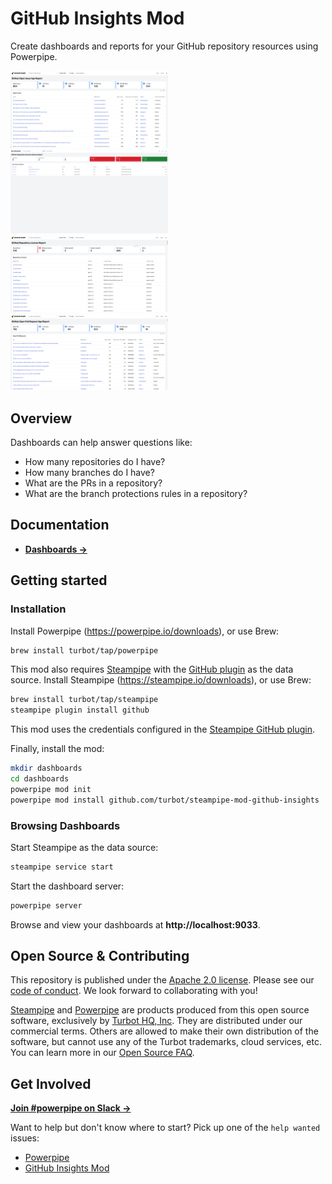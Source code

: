# GitHub Insights Mod

Create dashboards and reports for your GitHub repository resources using Powerpipe.

<img src="https://raw.githubusercontent.com/turbot/steampipe-mod-github-insights/add-new-checks/docs/images/open_issue_age_report.png" width="50%" type="thumbnail"/>
<img src="https://raw.githubusercontent.com/turbot/steampipe-mod-github-insights/add-new-checks/docs/images/org_security_advisory.png" width="50%" type="thumbnail"/>
<img src="https://raw.githubusercontent.com/turbot/steampipe-mod-github-insights/add-new-checks/docs/images/repository_license_report.png" width="50%" type="thumbnail"/>
<img src="https://raw.githubusercontent.com/turbot/steampipe-mod-github-insights/add-new-checks/docs/images/open_pr_age_report.png" width="50%" type="thumbnail"/>

## Overview

Dashboards can help answer questions like:

- How many repositories do I have?
- How many branches do I have?
- What are the PRs in a repository?
- What are the branch protections rules in a repository?

## Documentation

- **[Dashboards →](https://hub-powerpipe-io-git-development-turbot.vercel.app/mods/turbot/github_insights/dashboards)**

## Getting started

### Installation

Install Powerpipe (https://powerpipe.io/downloads), or use Brew:

```sh
brew install turbot/tap/powerpipe
```

This mod also requires [Steampipe](https://steampipe.io) with the [GitHub plugin](https://hub.steampipe.io/plugins/turbot/github) as the data source. Install Steampipe (https://steampipe.io/downloads), or use Brew:

```sh
brew install turbot/tap/steampipe
steampipe plugin install github
```

This mod uses the credentials configured in the [Steampipe GitHub plugin](https://hub.steampipe.io/plugins/turbot/github#credentials).

Finally, install the mod:

```sh
mkdir dashboards
cd dashboards
powerpipe mod init
powerpipe mod install github.com/turbot/steampipe-mod-github-insights
```

### Browsing Dashboards

Start Steampipe as the data source:

```sh
steampipe service start
```

Start the dashboard server:

```sh
powerpipe server
```

Browse and view your dashboards at **http://localhost:9033**.

## Open Source & Contributing

This repository is published under the [Apache 2.0 license](https://www.apache.org/licenses/LICENSE-2.0). Please see our [code of conduct](https://github.com/turbot/.github/blob/main/CODE_OF_CONDUCT.md). We look forward to collaborating with you!

[Steampipe](https://steampipe.io) and [Powerpipe](https://powerpipe.io) are products produced from this open source software, exclusively by [Turbot HQ, Inc](https://turbot.com). They are distributed under our commercial terms. Others are allowed to make their own distribution of the software, but cannot use any of the Turbot trademarks, cloud services, etc. You can learn more in our [Open Source FAQ](https://turbot.com/open-source).

## Get Involved

**[Join #powerpipe on Slack →](https://turbot.com/community/join)**

Want to help but don't know where to start? Pick up one of the `help wanted` issues:

- [Powerpipe](https://github.com/turbot/powerpipe/labels/help%20wanted)
- [GitHub Insights Mod](https://github.com/turbot/steampipe-mod-github-insights/labels/help%20wanted)
